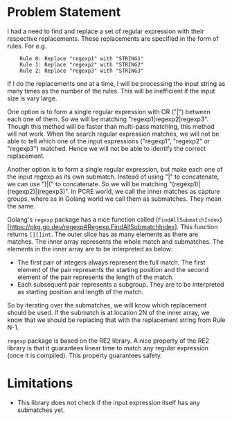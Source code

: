 # Problem Statement
I had a need to find and replace a set of regular expression with their respective replacements. These replacements are specified in the form of rules. For e.g.

```
    Rule 0: Replace "regexp1" with "STRING1"
    Rule 1: Replace "regexp2" with "STRING2"
    Rule 2: Replace "regexp3" with "STRING3"
```
If I do the replacements one at a time, I will be processing the input string as many times as the number of the rules. This will be inefficient if the input size is vary large.

One option is to form a single regular expression with OR ("|") between each one of them. So we will be matching "regexp1|regexp2|regexp3". Though this method will be faster than multi-pass matching, this method will not work. When the search regular expression matches, we will not be able to tell which one of the input expressions ("regexp1", "regexp2" or "regexp3") matched. Hence we will not be able to identify the correct replacement.

Another option is to form a single regular expression, but make each one of the input regexp as its own submatch. Instead of using "|" to concatenate, we can use ")|(" to concatenate. So we will be matching "(regexp1)|(regexp2)|(regexp3)". In PCRE world, we call the inner matches as capture groups, where as in Golang world we call them as submatches. They mean the same.

Golang's `regexp` package has a nice function called (`FindAllSubmatchIndex`)[https://pkg.go.dev/regexp#Regexp.FindAllSubmatchIndex]. This function returns `[][]int`. The outer slice has as many elements as there are matches. The inner array represents the whole match and submatches. The elements in the inner array are to be interpreted as below:

- The first pair of integers always represent the full match. The first element of the pair represents the starting position and the second element of the pair represents the length of the match.
- Each subsequent pair represents a subgroup. They are to be interpreted as starting position and length of the match.

So by iterating over the submatches, we will know which replacement should be used. If the submatch is at location 2N of the inner array, we know that we should be replacing that with the replacement string from Rule N-1.

`regexp` package is based on the RE2 library. A nice property of the RE2 library is that it guarantees linear time to match any regular expression (once it is compiled). This property guarantees safety.

# Limitations

- This library does not check if the input expression itself has any submatches yet.
